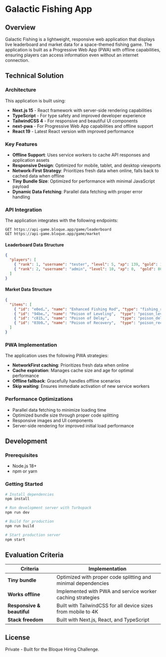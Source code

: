 # Galactic Fishing App

## Overview

Galactic Fishing is a lightweight, responsive web application that displays live leaderboard and market data for a space-themed fishing game. The application is built as a Progressive Web App (PWA) with offline capabilities, ensuring players can access information even without an internet connection.

## Technical Solution

### Architecture

This application is built using:

- **Next.js 15** - React framework with server-side rendering capabilities
- **TypeScript** - For type safety and improved developer experience
- **TailwindCSS 4** - For responsive and beautiful UI components
- **next-pwa** - For Progressive Web App capabilities and offline support
- **React 19** - Latest React version with improved performance

### Key Features

- **Offline Support**: Uses service workers to cache API responses and application assets
- **Responsive Design**: Optimized for mobile, tablet, and desktop viewports
- **Network-First Strategy**: Prioritizes fresh data when online, falls back to cached data when offline
- **Tiny Bundle Size**: Optimized for performance with minimal JavaScript payload
- **Dynamic Data Fetching**: Parallel data fetching with proper error handling

### API Integration

The application integrates with the following endpoints:

```
GET https://api-game.bloque.app/game/leaderboard
GET https://api-game.bloque.app/game/market
```

#### Leaderboard Data Structure

```json
{
  "players": [
    { "rank": 1, "username": "tester", "level": 5, "xp": 139, "gold": 15 },
    { "rank": 2, "username": "admin", "level": 10, "xp": 0,  "gold": 800 }
  ]
}
```

#### Market Data Structure

```json
{
  "items": [
    { "id": "e0ed…", "name": "Enhanced Fishing Rod", "type": "fishing_rod",   "description": "Increases chance of catching rare fish", "cost": 10000 },
    { "id": "94be…", "name": "Poison of Leveling",  "type": "poison_leveling", "description": "PERMANENTLY steals a level and XP from another player (also increases fishing interval by 30 s)", "cost":   100 },
    { "id": "c815…", "name": "Poison of Delay",     "type": "poison_delay",    "description": "Increases another player's fishing interval by 30 s (stacks up to 5 minutes)", "cost":  5000 },
    { "id": "03b9…", "name": "Poison of Recovery",  "type": "poison_recovery", "description": "Reduces fishing interval by 30 s (use to recover from poisoning)", "cost": 100000 }
  ]
}
```

### PWA Implementation

The application uses the following PWA strategies:

- **NetworkFirst caching**: Prioritizes fresh data when online
- **Cache expiration**: Manages cache size and age for optimal performance
- **Offline fallback**: Gracefully handles offline scenarios
- **Skip waiting**: Ensures immediate activation of new service workers

### Performance Optimizations

- Parallel data fetching to minimize loading time
- Optimized bundle size through proper code splitting
- Responsive images and UI components
- Server-side rendering for improved initial load performance

## Development

### Prerequisites

- Node.js 18+ 
- npm or yarn

### Getting Started

```bash
# Install dependencies
npm install

# Run development server with Turbopack
npm run dev

# Build for production
npm run build

# Start production server
npm start
```

## Evaluation Criteria

| Criteria | Implementation |
| --- | --- |
| **Tiny bundle** | Optimized with proper code splitting and minimal dependencies |
| **Works offline** | Implemented with PWA and service worker caching strategies |
| **Responsive & beautiful** | Built with TailwindCSS for all device sizes from mobile to 4K |
| **Stack freedom** | Built with Next.js, React, and TypeScript |

## License

Private - Built for the Bloque Hiring Challenge.
